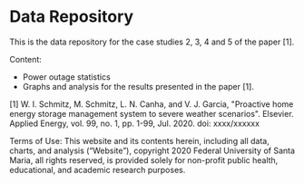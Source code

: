 # Data Repository

This is the data repository for the case studies 2, 3, 4 and 5 of the paper [1]. 


Content:
- Power outage statistics
- Graphs and analysis for the results presented in the paper [1].

[1] W. I. Schmitz, M. Schmitz, L. N. Canha, and V. J. Garcia, "Proactive home energy storage management system to severe weather scenarios". Elsevier. Applied Energy, vol. 99, no. 1, pp. 1-99, Jul. 2020.
doi: xxxx/xxxxxx

Terms of Use:
This website and its contents herein, including all data, charts, and analysis (“Website”), copyright 2020 Federal University of Santa Maria, all rights reserved, is provided solely for non-profit public health, educational, and academic research purposes.
